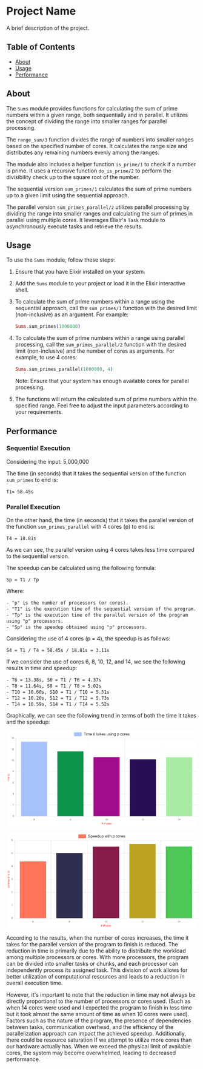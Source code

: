 # Project Name

A brief description of the project.

## Table of Contents

- [About](#About)
- [Usage](#usage)
- [Performance](#performance)


## About

The `Sums` module provides functions for calculating the sum of prime numbers within a given range, both sequentially and in parallel. It utilizes the concept of dividing the range into smaller ranges for parallel processing.

The `range_sum/3` function divides the range of numbers into smaller ranges based on the specified number of cores. It calculates the range size and distributes any remaining numbers evenly among the ranges.

The module also includes a helper function `is_prime/1` to check if a number is prime. It uses a recursive function `do_is_prime/2` to perform the divisibility check up to the square root of the number.

The sequential version `sum_primes/1` calculates the sum of prime numbers up to a given limit using the sequential approach.

The parallel version `sum_primes_parallel/2` utilizes parallel processing by dividing the range into smaller ranges and calculating the sum of primes in parallel using multiple cores. It leverages Elixir's `Task` module to asynchronously execute tasks and retrieve the results.

## Usage

To use the `Sums` module, follow these steps:

1. Ensure that you have Elixir installed on your system.

2. Add the `Sums` module to your project or load it in the Elixir interactive shell.

3. To calculate the sum of prime numbers within a range using the sequential approach, call the `sum_primes/1` function with the desired limit (non-inclusive) as an argument. For example:
   ```elixir
   Sums.sum_primes(1000000)
   ```

4. To calculate the sum of prime numbers within a range using parallel processing, call the `sum_primes_parallel/2` function with the desired limit (non-inclusive) and the number of cores as arguments. For example, to use 4 cores:
   ```elixir
   Sums.sum_primes_parallel(1000000, 4)
   ```

   Note: Ensure that your system has enough available cores for parallel processing.

5. The functions will return the calculated sum of prime numbers within the specified range. Feel free to adjust the input parameters according to your requirements. 

## Performance

### Sequential Execution

Considering the input: 5,000,000

The time (in seconds) that it takes the sequential version of the function `sum_primes` to end is:


```
T1= 58.45s
```
### Parallel Execution

On the other hand, the time (in seconds) that it takes the parallel version of the function `sum_primes_parallel` with 4 cores (p) to end is:
```
T4 = 18.81s
```
As we can see, the parallel version using 4 cores takes less time compared to the sequential version.

The speedup can be calculated using the following formula:
```
Sp = T1 / Tp
```
Where:

```
- "p" is the number of processors (or cores).
- "T1" is the execution time of the sequential version of the program.
- "Tp" is the execution time of the parallel version of the program using "p" processors.
- "Sp" is the speedup obtained using "p" processors.
```
Considering the use of 4 cores (p = 4), the speedup is as follows:
```
S4 = T1 / T4 = 58.45s / 18.81s = 3.11s
```
If we consider the use of cores 6, 8, 10, 12, and 14, we see the following results in time and speedup:

```
- T6 = 13.38s, S6 = T1 / T6 = 4.37s
- T8 = 11.64s, S8 = T1 / T8 = 5.02s
- T10 = 10.60s, S10 = T1 / T10 = 5.51s
- T12 = 10.20s, S12 = T1 / T12 = 5.73s
- T14 = 10.59s, S14 = T1 / T14 = 5.52s
```


Graphically, we can see the following trend in terms of both the time it takes and the speedup:


![Link Name](./cores-chart.png)  


![Link Name](./speedup-chart.png)  

According to the results, when the number of cores increases, the time it takes for the parallel version of the program to finish is reduced. The reduction in time is primarily due to the ability to distribute the workload among multiple processors or cores. With more processors, the program can be divided into smaller tasks or chunks, and each processor can independently process its assigned task. This division of work allows for better utilization of computational resources and leads to a reduction in overall execution time.

However, it's important to note that the reduction in time may not always be directly proportional to the number of processors or cores used. (Such as when 14 cores were used and I expected the program to finish in less time but it took almost the same amount of time as when 10 cores were used). Factors such as the nature of the program, the presence of dependencies between tasks, communication overhead, and the efficiency of the parallelization approach can impact the achieved speedup. Additionally, there could be resource saturation If we attempt to utilize more cores than our hardware actually has. When we exceed the physical limit of available cores, the system may become overwhelmed, leading to decreased performance. 
